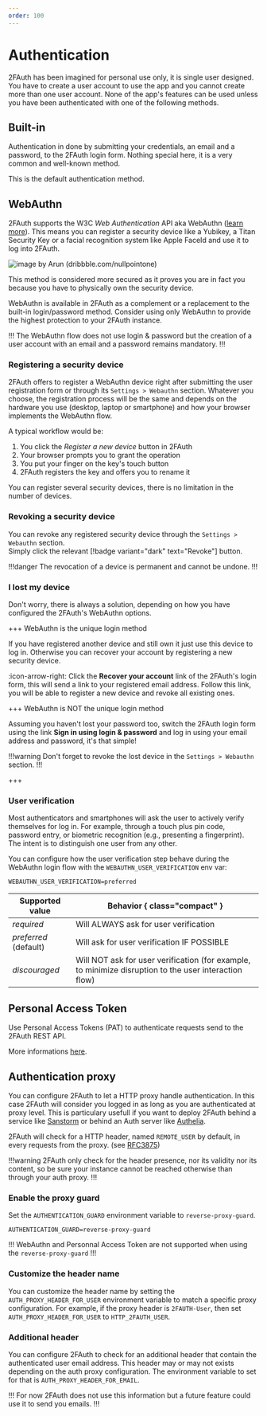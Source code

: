 ```yaml
---
order: 100
---
```


# Authentication

2FAuth has been imagined for personal use only, it is single user designed.  
You have to create a user account to use the app and you cannot create more than one user account. None of the app's features can be used unless you have been authenticated with one of the following methods.

## Built-in

Authentication in done by submitting your credentials, an email and a password, to the 2FAuth login form. Nothing special here, it is a very common and well-known method.

This is the default authentication method.

## WebAuthn

2FAuth supports the W3C _Web Authentication_ API aka WebAuthn (<a href="https://webauthn.guide/" target="_blank">learn more</a>). This means you can register a security device like a Yubikey, a Titan Security Key or a facial recognition system like Apple FaceId and use it to log into 2FAuth.

![image by Arun (dribbble.com/nullpointone)](/static/webauthn_login.gif)

This method is considered more secured as it proves you are in fact you because you have to physically own the security device.

WebAuthn is available in 2FAuth as a complement or a replacement to the built-in login/password method. Consider using only WebAuthn to provide the highest protection to your 2FAuth instance.

!!!
The WebAuthn flow does not use login & password but the creation of a user account with an email and a password remains mandatory.
!!!

### Registering a security device

2FAuth offers to register a WebAuthn device right after submitting the user registration form or through its `Settings > Webauthn` section. Whatever you choose, the registration process will be the same and depends on the hardware you use (desktop, laptop or smartphone) and how your browser implements the WebAuthn flow.

A typical workflow would be:

1. You click the _Register a new device_ button in 2FAuth
2. Your browser prompts you to grant the operation
3. You put your finger on the key's touch button
4. 2FAuth registers the key and offers you to rename it

You can register several security devices, there is no limitation in the number of devices.

### Revoking a security device

You can revoke any registered security device through the `Settings > Webauthn` section.  
Simply click the relevant [!badge variant="dark" text="Revoke"] button.

!!!danger
The revocation of a device is permanent and cannot be undone.
!!!

### I lost my device

Don't worry, there is always a solution, depending on how you have configured the 2FAuth's WebAuthn options.  

+++ WebAuthn is the unique login method

If you have registered another device and still own it just use this device to log in. Otherwise you can recover your account by registering a new security device.

:icon-arrow-right: Click the __Recover your account__ link of the 2FAuth's login form, this will send a link to your registered email address. Follow this link, you will be able to register a new device and revoke all existing ones.

+++ WebAuthn is NOT the unique login method

Assuming you haven't lost your password too, switch the 2FAuth login form using the link __Sign in using login & password__ and log in using your email address and password, it's that simple!

!!!warning
Don't forget to revoke the lost device in the `Settings > Webauthn` section.
!!!

+++

### User verification

Most authenticators and smartphones will ask the user to actively verify themselves for log in. For example, through a touch plus pin code, password entry, or biometric recognition (e.g., presenting a fingerprint). The intent is to distinguish one user from any other.

You can configure how the user verification step behave during the WebAuthn login flow with the `WEBAUTHN_USER_VERIFICATION` env var:

```env In your .env file:
WEBAUTHN_USER_VERIFICATION=preferred
```

Supported value | Behavior { class="compact" }
--- | ---
_required_ | Will ALWAYS ask for user verification
_preferred_ (default) | Will ask for user verification IF POSSIBLE
_discouraged_ | Will NOT ask for user verification (for example, to minimize disruption to the user interaction flow)


## Personal Access Token

Use Personal Access Tokens (PAT) to authenticate requests send to the 2FAuth REST API.

More informations [here](/api/#authentication).

## Authentication proxy

You can configure 2FAuth to let a HTTP proxy handle authentication. In this case 2FAuth will consider you logged in as long as you are authenticated at proxy level. This is particulary usefull if you want to deploy 2FAuth behind a service like <a href="https://sandstorm.io/" target="_blank">Sanstorm</a> or behind an Auth server like <a href="https://www.authelia.com/docs/" target="_blank">Authelia</a>.

2FAuth will check for a HTTP header, named `REMOTE_USER` by default, in every requests from the proxy. (see <a href="https://datatracker.ietf.org/doc/html/rfc3875#section-4.1.10" target="_blank">RFC3875</a>)

!!!warning
2FAuth only check for the header presence, nor its validity nor its content, so be sure your instance cannot be reached otherwise than through your auth proxy.
!!!

### Enable the proxy guard

Set the `AUTHENTICATION_GUARD` environment variable to `reverse-proxy-guard`.  

```env In your .env file:
AUTHENTICATION_GUARD=reverse-proxy-guard
```

!!!
WebAuthn and Personnal Access Token are not supported when using the `reverse-proxy-guard`
!!!

### Customize the header name

You can customize the header name by setting the `AUTH_PROXY_HEADER_FOR_USER` environment variable to match a specific proxy configuration. For example, if the proxy header is `2FAUTH-User`, then set `AUTH_PROXY_HEADER_FOR_USER` to `HTTP_2FAUTH_USER`.

### Additional header

You can configure 2FAuth to check for an additional header that contain the authenticated user email address. This header may or may not exists depending on the auth proxy configuration. The environment variable to set for that is `AUTH_PROXY_HEADER_FOR_EMAIL`.

!!!
For now 2FAuth does not use this information but a future feature could use it to send you emails.
!!!
